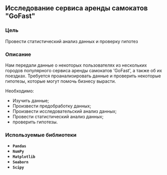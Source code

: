 ## Исследование сервиса аренды самокатов "GoFast"

### Цель

Провести статистический анализ данных и проверку гипотез

### Описание

Нам передали данные о некоторых пользователях из нескольких городов популярного сервиса аренды самокатов 'GoFast', а также об их поездках. Требуется проанализировать данные и проверить некоторые гипотезы, которые могут помочь бизнесу вырасти.

Необходимо:
* Изучить данные;
* Произвести предобработку данных;
* Произвести исследовательский анализ данных;
* Провести статистический анализ данных;
* проверить гипотезы.

### Используемые библиотеки
- **`Pandas`**
- **`NumPy`**
- **`Matplotlib`**
- **`Seaborn`**
- **`Scipy`**
